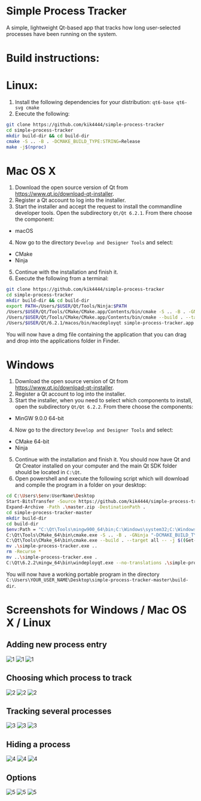 
# Simple Process Tracker
A simple, lightweight Qt-based app that tracks how long user-selected processes have been running on the system.

# Build instructions:

# Linux:
1. Install the following dependencies for your distribution: `qt6-base qt6-svg cmake`
2. Execute the following:
```bash
git clone https://github.com/kik4444/simple-process-tracker
cd simple-process-tracker
mkdir build-dir && cd build-dir
cmake -S .. -B . -DCMAKE_BUILD_TYPE:STRING=Release
make -j$(nproc)
```

# Mac OS X
1. Download the open source version of Qt from https://www.qt.io/download-qt-installer.
2. Register a Qt account to log into the installer.
3. Start the installer and accept the request to install the commandline developer tools. Open the subdirectory `Qt/Qt 6.2.1`. From there choose the component:
- macOS
4. Now go to the directory `Develop and Designer Tools` and select:
- CMake
- Ninja
5. Continue with the installation and finish it.
6. Execute the following from a terminal:
```bash
git clone https://github.com/kik4444/simple-process-tracker
cd simple-process-tracker
mkdir build-dir && cd build-dir
export PATH=/Users/$USER/Qt/Tools/Ninja:$PATH
/Users/$USER/Qt/Tools/CMake/CMake.app/Contents/bin/cmake -S .. -B . -GNinja -DCMAKE_BUILD_TYPE:STRING=Release "-DCMAKE_PROJECT_INCLUDE_BEFORE:PATH=/Users/$USER/Qt/Qt Creator.app/Contents/Resources/package-manager/auto-setup.cmake" -DQT_QMAKE_EXECUTABLE:STRING=/Users/$USER/Qt/6.2.1/macos/bin/qmake -DCMAKE_PREFIX_PATH:STRING=/Users/$USER/Qt/6.2.1/macos -DCMAKE_C_COMPILER:STRING=/usr/bin/clang -DCMAKE_CXX_COMPILER:STRING=/usr/bin/clang++
/Users/$USER/Qt/Tools/CMake/CMake.app/Contents/bin/cmake --build . --target all -- -j$(sysctl -n hw.ncpu)
/Users/$USER/Qt/6.2.1/macos/bin/macdeployqt simple-process-tracker.app -dmg
```

You will now have a dmg file containing the application that you can drag and drop into the applications folder in Finder.

# Windows
1. Download the open source version of Qt from https://www.qt.io/download-qt-installer.
2. Register a Qt account to log into the installer.
3. Start the installer, when you need to select which components to install, open the subdirectory `Qt/Qt 6.2.2`. From there choose the components:
- MinGW 9.0.0 64-bit
4. Now go to the directory `Develop and Designer Tools` and select:
- CMake 64-bit
- Ninja
5. Continue with the installation and finish it. You should now have Qt and Qt Creator installed on your computer and the main Qt SDK folder should be located in `C:\Qt`.
6. Open powershell and execute the following script which will download and compile the program in a folder on your desktop:
```bash
cd C:\Users\$env:UserName\Desktop
Start-BitsTransfer -Source https://github.com/kik4444/simple-process-tracker/archive/refs/heads/master.zip -Destination .
Expand-Archive -Path .\master.zip -DestinationPath .
cd simple-process-tracker-master
mkdir build-dir
cd build-dir
$env:Path = "C:\Qt\Tools\mingw900_64\bin;C:\Windows\system32;C:\Windows;C:\Windows\System32\Wbem;C:\Windows\System32\WindowsPowerShell\v1.0\;C:\Windows\System32\OpenSSH\;C:\Qt\Tools\Ninja;"
C:\Qt\Tools\CMake_64\bin\cmake.exe -S .. -B . -GNinja "-DCMAKE_BUILD_TYPE:STRING=Release" "-DCMAKE_PROJECT_INCLUDE_BEFORE:PATH=C:/Qt/Tools/QtCreator/share/qtcreator/package-manager/auto-setup.cmake" "-DQT_QMAKE_EXECUTABLE:STRING=C:/Qt/6.2.2/mingw81_64/bin/qmake.exe" "-DCMAKE_PREFIX_PATH:STRING=C:/Qt/6.2.2/mingw_64" "-DCMAKE_C_COMPILER:STRING=C:/Qt/Tools/mingw900_64/bin/gcc.exe" "-DCMAKE_CXX_COMPILER:STRING=C:/Qt/Tools/mingw900_64/bin/g++.exe"
C:\Qt\Tools\CMake_64\bin\cmake.exe --build . --target all -- -j $((Get-CimInstance Win32_ComputerSystem).NumberOfLogicalProcessors)
mv .\simple-process-tracker.exe ..
rm -Recurse *
mv ..\simple-process-tracker.exe .
C:\Qt\6.2.2\mingw_64\bin\windeployqt.exe --no-translations .\simple-process-tracker.exe
```

You will now have a working portable program in the directory `C:\Users\YOUR_USER_NAME\Desktop\simple-process-tracker-master\build-dir`.

# Screenshots for Windows / Mac OS X / Linux
## Adding new process entry
![1](https://user-images.githubusercontent.com/7779637/140617125-652b62c4-c48d-4b44-a0f5-cd24a591c844.PNG)
![1](https://user-images.githubusercontent.com/7779637/140617162-afa14cdf-bf6b-40d5-9e2b-295c2ae49873.png)
![1](https://user-images.githubusercontent.com/7779637/140617163-525c74be-9ad2-43e5-b1cf-e13bb0a00287.png)

## Choosing which process to track
![2](https://user-images.githubusercontent.com/7779637/140617343-652c7825-0c06-4dbd-ba97-aa23e48ef28c.PNG)
![2](https://user-images.githubusercontent.com/7779637/140617344-8e179e22-372f-42c5-8db1-5cd36e703025.png)
![2](https://user-images.githubusercontent.com/7779637/140617346-6bcd4b59-2bbd-4d74-854f-0b52f7dcb9da.png)

## Tracking several processes
![3](https://user-images.githubusercontent.com/7779637/140617373-365c09c0-a3e3-4874-ba2c-f9727b9a0d5e.PNG)
![3](https://user-images.githubusercontent.com/7779637/140617374-66a8d18b-2293-4e70-af37-51538adeac7d.png)
![3](https://user-images.githubusercontent.com/7779637/140617377-038f6a80-59b1-48f7-a6fa-47f6df13b74e.png)

## Hiding a process
![4](https://user-images.githubusercontent.com/7779637/140617383-b2024a53-6da5-4b9d-b286-b63bf16016db.PNG)
![4](https://user-images.githubusercontent.com/7779637/140617384-fed8d57b-4d08-4e2a-a2f5-780f832c8a75.png)
![4](https://user-images.githubusercontent.com/7779637/140617386-a419081c-7456-46f9-a41e-eaadef488735.png)

## Options
![5](https://user-images.githubusercontent.com/7779637/140617398-65620483-59a1-4721-abb9-d110b65445c2.PNG)
![5](https://user-images.githubusercontent.com/7779637/140617400-c8246161-e11f-46fd-965a-38521777dc7e.png)
![5](https://user-images.githubusercontent.com/7779637/140617401-83781aeb-aa42-4af5-a265-8cdd636211c9.png)